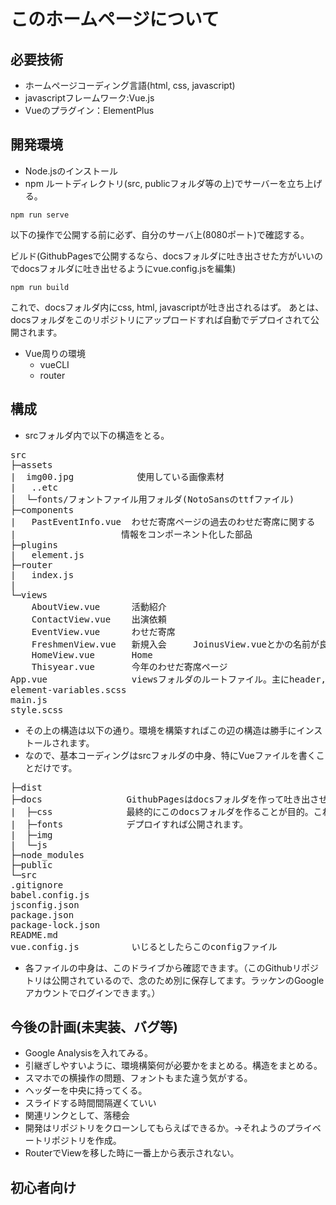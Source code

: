 # このホームページについて
## 必要技術
* ホームページコーディング言語(html, css, javascript)
* javascriptフレームワーク:Vue.js
* Vueのプラグイン：ElementPlus

## 開発環境
* Node.jsのインストール
* npm
ルートディレクトリ(src, publicフォルダ等の上)でサーバーを立ち上げる。
```
npm run serve
```
以下の操作で公開する前に必ず、自分のサーバ上(8080ポート)で確認する。

ビルド(GithubPagesで公開するなら、docsフォルダに吐き出させた方がいいのでdocsフォルダに吐き出せるようにvue.config.jsを編集)
```
npm run build
```
これで、docsフォルダ内にcss, html, javascriptが吐き出されるはず。
あとは、docsフォルダをこのリポジトリにアップロードすれば自動でデプロイされて公開されます。

* Vue周りの環境
  * vueCLI
  * router


## 構成
* srcフォルダ内で以下の構造をとる。
<pre>
src
├─assets
|  img00.jpg            使用している画像素材
|   ..etc
│  └─fonts/フォントファイル用フォルダ(NotoSansのttfファイル)
├─components
|   PastEventInfo.vue  わせだ寄席ページの過去のわせだ寄席に関する
|                    情報をコンポーネント化した部品
├─plugins
|   element.js
├─router
|   index.js
|
└─views
    AboutView.vue      活動紹介
    ContactView.vue    出演依頼
    EventView.vue      わせだ寄席
    FreshmenView.vue   新規入会     JoinusView.vueとかの名前が良かったかも、、
    HomeView.vue       Home
    Thisyear.vue       今年のわせだ寄席ページ 
App.vue                viewsフォルダのルートファイル。主にheader, footer, router遷移
element-variables.scss
main.js
style.scss
</pre>

* その上の構造は以下の通り。環境を構築すればこの辺の構造は勝手にインストールされます。
* なので、基本コーディングはsrcフォルダの中身、特にVueファイルを書くことだけです。
<pre>
├─dist
├─docs                GithubPagesはdocsフォルダを作って吐き出させると公開できる。
|  ├─css              最終的にこのdocsフォルダを作ることが目的。これをアップロードして
|  ├─fonts            デプロイすれば公開されます。
|  ├─img
|  └─js
├─node_modules
├─public
└─src
.gitignore
babel.config.js
jsconfig.json
package.json
package-lock.json
README.md
vue.config.js          いじるとしたらこのconfigファイル
</pre>

* 各ファイルの中身は、このドライブから確認できます。（このGithubリポジトリは公開されているので、念のため別に保存してます。ラッケンのGoogleアカウントでログインできます。）

## 今後の計画(未実装、バグ等)
* Google Analysisを入れてみる。
* 引継ぎしやすいように、環境構築何が必要かをまとめる。構造をまとめる。
* スマホでの横操作の問題、フォントもまた違う気がする。
* ヘッダーを中央に持ってくる。
* スライドする時間間隔遅くていい
* 関連リンクとして、落穂会
* 開発はリポジトリをクローンしてもらえばできるか。→それようのプライベートリポジトリを作成。
* RouterでViewを移した時に一番上から表示されない。

## 初心者向け
